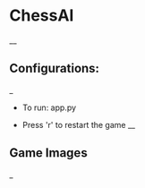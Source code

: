 # ChessAI
__
## Configurations:
_
* To run: app.py

* Press 'r' to restart the game
__
## Game Images
_
